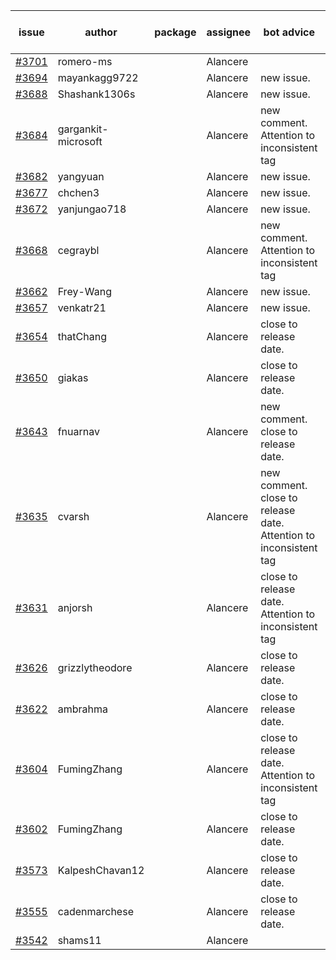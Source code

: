 | issue | author | package | assignee | bot advice | created date of issue | target release date | date from target |
| ------ | ------ | ------ | ------ | ------ | ------ | ------ | :-----: |
| [#3701](https://github.com/Azure/sdk-release-request/issues/3701) | romero-ms |  | Alancere |  | 01-24 | 02-24 |  |
| [#3694](https://github.com/Azure/sdk-release-request/issues/3694) | mayankagg9722 |  | Alancere | new issue. | 01-24 | 02-24 |  |
| [#3688](https://github.com/Azure/sdk-release-request/issues/3688) | Shashank1306s |  | Alancere | new issue. | 01-24 | 02-24 |  |
| [#3684](https://github.com/Azure/sdk-release-request/issues/3684) | gargankit-microsoft |  | Alancere | new comment. Attention to inconsistent tag | 01-23 | 02-24 |  |
| [#3682](https://github.com/Azure/sdk-release-request/issues/3682) | yangyuan |  | Alancere | new issue. | 01-22 | 02-24 |  |
| [#3677](https://github.com/Azure/sdk-release-request/issues/3677) | chchen3 |  | Alancere | new issue. | 01-19 | 02-24 |  |
| [#3672](https://github.com/Azure/sdk-release-request/issues/3672) | yanjungao718 |  | Alancere | new issue. | 01-18 | 02-24 |  |
| [#3668](https://github.com/Azure/sdk-release-request/issues/3668) | cegraybl |  | Alancere | new comment. Attention to inconsistent tag | 01-17 | 02-24 |  |
| [#3662](https://github.com/Azure/sdk-release-request/issues/3662) | Frey-Wang |  | Alancere | new issue. | 01-16 | 02-24 |  |
| [#3657](https://github.com/Azure/sdk-release-request/issues/3657) | venkatr21 |  | Alancere | new issue. | 01-16 | 02-24 |  |
| [#3654](https://github.com/Azure/sdk-release-request/issues/3654) | thatChang |  | Alancere | close to release date.  | 01-12 | 01-27 | 0 |
| [#3650](https://github.com/Azure/sdk-release-request/issues/3650) | giakas |  | Alancere | close to release date.  | 01-12 | 01-27 | 0 |
| [#3643](https://github.com/Azure/sdk-release-request/issues/3643) | fnuarnav |  | Alancere | new comment. close to release date.  | 01-11 | 01-27 | 0 |
| [#3635](https://github.com/Azure/sdk-release-request/issues/3635) | cvarsh |  | Alancere | new comment. close to release date.  Attention to inconsistent tag | 01-11 | 01-27 | 0 |
| [#3631](https://github.com/Azure/sdk-release-request/issues/3631) | anjorsh |  | Alancere | close to release date.  Attention to inconsistent tag | 01-10 | 01-27 | 0 |
| [#3626](https://github.com/Azure/sdk-release-request/issues/3626) | grizzlytheodore |  | Alancere | close to release date.  | 01-10 | 01-27 | 0 |
| [#3622](https://github.com/Azure/sdk-release-request/issues/3622) | ambrahma |  | Alancere | close to release date.  | 01-05 | 01-27 | 0 |
| [#3604](https://github.com/Azure/sdk-release-request/issues/3604) | FumingZhang |  | Alancere | close to release date.  Attention to inconsistent tag | 12-28 | 01-27 | 0 |
| [#3602](https://github.com/Azure/sdk-release-request/issues/3602) | FumingZhang |  | Alancere | close to release date.  | 12-28 | 01-27 | 0 |
| [#3573](https://github.com/Azure/sdk-release-request/issues/3573) | KalpeshChavan12 |  | Alancere | close to release date.  | 12-19 | 01-27 | 0 |
| [#3555](https://github.com/Azure/sdk-release-request/issues/3555) | cadenmarchese |  | Alancere | close to release date.  | 12-09 | 01-27 | 0 |
| [#3542](https://github.com/Azure/sdk-release-request/issues/3542) | shams11 |  | Alancere |  | 12-07 | 12-23 |  |
